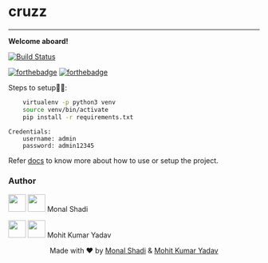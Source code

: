 # cruzz
---

**Welcome aboard!**

[![Build Status](https://travis-ci.com/Monal5031/cruzz.svg?token=oFMLpVwvpvqpesnnf2eF&branch=master)](https://travis-ci.com/Monal5031/cruzz)

[![forthebadge](https://forthebadge.com/images/badges/built-with-love.svg)](https://forthebadge.com)
[![forthebadge](https://forthebadge.com/images/badges/made-with-python.svg)](https://forthebadge.com)


Steps to setup👨‍🔧:

```bash
    virtualenv -p python3 venv
    source venv/bin/activate
    pip install -r requirements.txt
```



```
Credentials:
    username: admin
    password: admin12345
```

Refer [docs](https://github.com/NJACKWinterOfCode/cruzz/tree/master/docs) to know more about how to use or setup the project.

### Author

[<img src="https://upload.wikimedia.org/wikipedia/commons/9/91/Octicons-mark-github.svg" width="35" padding="10">](https://github.com/Monal5031)
[<img src="https://image.flaticon.com/icons/svg/281/281769.svg" width="35" padding="10">](monalshadi16@gmail.com) Monal Shadi

[<img src="https://upload.wikimedia.org/wikipedia/commons/9/91/Octicons-mark-github.svg" width="35" padding="10">](https://github.com/mohitkyadav)
[<img src="https://image.flaticon.com/icons/svg/732/732223.svg" width="35" padding="10">](mohitkyadav@outlook.com) Mohit Kumar Yadav


<p align="center"> Made with ❤ by <a href="https://github.com/Monal5031">Monal Shadi</a> & <a href="https://github.com/mohitkyadav">Mohit Kumar Yadav</a></p>
